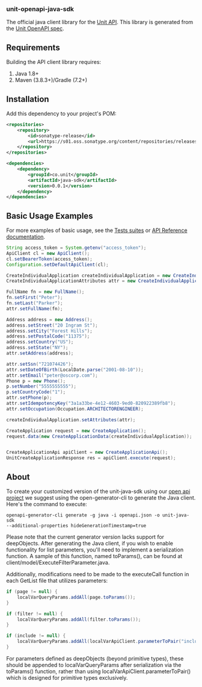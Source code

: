 ### unit-openapi-java-sdk

The official java client library for the [Unit API](https://docs.unit.co/). This library is generated from the [Unit OpenAPI spec](https://github.com/unit-finance/openapi-unit-sdk).
## Requirements

Building the API client library requires:
1. Java 1.8+
2. Maven (3.8.3+)/Gradle (7.2+)

## Installation
Add this dependency to your project's POM:
```xml
<repositories>
    <repository>
        <id>sonatype-release</id>
        <url>https://s01.oss.sonatype.org/content/repositories/releases/</url>
    </repository>
</repositories>

<dependencies>
    <dependency>
        <groupId>co.unit</groupId>
        <artifactId>java-sdk</artifactId>
        <version>0.0.1</version>
    </dependency>
</dependencies>
```
## Basic Usage Examples

For more examples of basic usage, see the [Tests suites](https://github.com/unit-finance/unit-openapi-java-sdk/tree/main/src/test/java/org/openapitools/client) or [API Reference documentation](https://docs.unit.co/).

```java
String access_token = System.getenv("access_token");
ApiClient cl = new ApiClient();
cl.setBearerToken(access_token);
Configuration.setDefaultApiClient(cl);

CreateIndividualApplication createIndividualApplication = new CreateIndividualApplication();
CreateIndividualApplicationAttributes attr = new CreateIndividualApplicationAttributes();

FullName fn = new FullName();
fn.setFirst("Peter");
fn.setLast("Parker");
attr.setFullName(fn);

Address address = new Address();
address.setStreet("20 Ingram St");
address.setCity("Forest Hills");
address.setPostalCode("11375");
address.setCountry("US");
address.setState("NY");
attr.setAddress(address);

attr.setSsn("721074426");
attr.setDateOfBirth(LocalDate.parse("2001-08-10"));
attr.setEmail("peter@oscorp.com");
Phone p = new Phone();
p.setNumber("5555555555");
p.setCountryCode("1");
attr.setPhone(p);
attr.setIdempotencyKey("3a1a33be-4e12-4603-9ed0-820922389fb8");
attr.setOccupation(Occupation.ARCHITECTORENGINEER);

createIndividualApplication.setAttributes(attr);

CreateApplication request = new CreateApplication();
request.data(new CreateApplicationData(createIndividualApplication));


CreateApplicationApi apiClient = new CreateApplicationApi();
UnitCreateApplicationResponse res = apiClient.execute(request);
```

## About
To create your customized version of the unit-java-sdk using our [open api project](https://github.com/unit-finance/openapi-unit-sdk)
we suggest using the open-generator-cli to generate the Java client. Here's the command to execute:
```commandline
openapi-generator-cli generate -g java -i openapi.json -o unit-java-sdk
--additional-properties hideGenerationTimestamp=true
```
Please note that the current generator version lacks support for deepObjects. After generating the Java client, if you wish to enable functionality for list parameters, you'll need to implement a serialization function. A sample of this function, named toParams(), can be found at client/model/ExecuteFilterParameter.java.

Additionally, modifications need to be made to the executeCall function in each GetList file that utilizes parameters:
```java
if (page != null) {
    localVarQueryParams.addAll(page.toParams());
}

if (filter != null) {
    localVarQueryParams.addAll(filter.toParams());
}

if (include != null) {
    localVarQueryParams.addAll(localVarApiClient.parameterToPair("include", include));
}
```
For parameters defined as deepObjects (beyond primitive types), these should be appended to localVarQueryParams after serialization via the toParams() function, rather than using localVarApiClient.parameterToPair() which is designed for primitive types exclusively.
